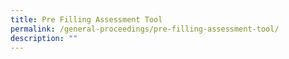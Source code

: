 ```yaml
---
title: Pre Filling Assessment Tool
permalink: /general-proceedings/pre-filling-assessment-tool/
description: ""
---
```

